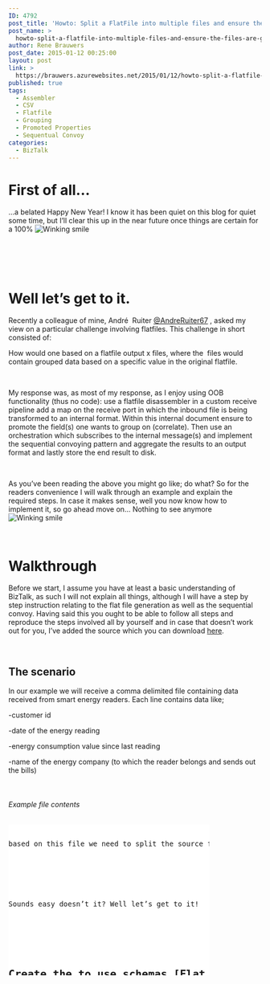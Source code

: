 ```yaml
---
ID: 4792
post_title: 'Howto: Split a FlatFile into multiple files and ensure the files are grouped based on content from the source file using out of the box BizTalk functionality'
post_name: >
  howto-split-a-flatfile-into-multiple-files-and-ensure-the-files-are-grouped-based-on-content-from-the-source-file-using-out-of-the-box-biztalk-functionality
author: Rene Brauwers
post_date: 2015-01-12 00:25:00
layout: post
link: >
  https://brauwers.azurewebsites.net/2015/01/12/howto-split-a-flatfile-into-multiple-files-and-ensure-the-files-are-grouped-based-on-content-from-the-source-file-using-out-of-the-box-biztalk-functionality/
published: true
tags:
  - Assembler
  - CSV
  - Flatfile
  - Grouping
  - Promoted Properties
  - Sequentual Convoy
categories:
  - BizTalk
---
```

<h1>First of all…</h1>
<p>…a belated Happy New Year! I know it has been quiet on this blog for quiet some time, but I’ll clear this up in the near future once things are certain for a 100% <img class="wlEmoticon wlEmoticon-winkingsmile" style="border-top-style: none;border-left-style: none;border-bottom-style: none;border-right-style: none" alt="Winking smile" src="https://brauwers-nl.azureedge.net/images/blog/2015/01/wlEmoticon-winkingsmile.png"></p>
<h1>&nbsp;</h1>
<h1>Well let’s get to it.</h1>
<p>Recently a colleague of mine, André&nbsp; Ruiter <a href="https://twitter.com/andreruiter67" target="_blank" rel="noopener noreferrer">@AndreRuiter67</a> , asked my view on a particular challenge involving flatfiles. This challenge in short consisted of:</p>
<p>How would one based on a flatfile output x files, where the&nbsp; files would contain grouped data based on a specific value in the original flatfile. </p>
<p>&nbsp;</p>
<p>My response was, as most of my response, as I enjoy using OOB functionality (thus no code): use a flatfile disassembler in a custom receive pipeline add a map on the receive port in which the inbound file is being transformed to an internal format. Within this internal document ensure to promote the field(s) one wants to group on (correlate). Then use an orchestration which subscribes to the internal message(s) and implement the sequential convoying pattern and aggregate the results to an output format and lastly store the end result to disk.</p>
<p>&nbsp;</p>
<p>As you’ve been reading the above you might go like; do what? So for the readers convenience I will walk through an example and explain the required steps. In case it makes sense, well you now know how to implement it, so go ahead move on… Nothing to see anymore <img class="wlEmoticon wlEmoticon-winkingsmile" style="border-top-style: none;border-left-style: none;border-bottom-style: none;border-right-style: none" alt="Winking smile" src="https://brauwers-nl.azureedge.net/images/blog/2015/01/wlEmoticon-winkingsmile.png"></p>
<p>&nbsp;</p>
<h1>Walkthrough</h1>
<p>Before we start, I assume you have at least a basic understanding of BizTalk, as such I will not explain all things, although I will have a step by step instruction relating to the flat file generation as well as the sequential convoy. Having said this you ought to be able to follow all steps and reproduce the steps involved all by yourself and in case that doesn’t work out for you, I’ve added the source which you can download <a href="http://bit.ly/1AN6arB" target="_blank" rel="noopener noreferrer">here</a>. </p>
<p>&nbsp;</p>
<h2></h2>
<h2>The scenario</h2>
<p>In our example we will receive a comma delimited file containing data received from smart energy readers. Each line contains data like;</p>
<p>-customer id</p>
<p>-date of the energy reading</p>
<p>-energy consumption value since last reading</p>
<p>-name of the energy company (to which the reader belongs and sends out the bills)</p>
<p>&nbsp;</p>
<h6>Example file contents</h6>
<div id="scid:9D7513F9-C04C-4721-824A-2B34F0212519:5574375d-4cb1-411c-bfc5-6d17f35a2b55" class="wlWriterEditableSmartContent" style="float: none;padding-bottom: 0px;padding-top: 0px;padding-left: 0px;margin: 0px;padding-right: 0px">
<pre style="width: 400px;height: 300px;background-color:White;overflow: auto"><div><!--

Code highlighting produced by Actipro CodeHighlighter (freeware)
http://www.CodeHighlighter.com/

--><span style="color: #000000">customerId,readingDate,consumption,energyCompanyName
</span><span style="color: #800080">1</span><span style="color: #000000">,</span><span style="color: #800080">2015</span><span style="color: #000000">-</span><span style="color: #800080">01</span><span style="color: #000000">-</span><span style="color: #800080">01</span><span style="color: #000000">,</span><span style="color: #800080">12</span><span style="color: #000000">,</span><span style="color: #800000">&quot;</span><span style="color: #800000">Free Energy INC</span><span style="color: #800000">&quot;</span><span style="color: #000000">
</span><span style="color: #800080">2</span><span style="color: #000000">,</span><span style="color: #800080">2015</span><span style="color: #000000">-</span><span style="color: #800080">01</span><span style="color: #000000">-</span><span style="color: #800080">01</span><span style="color: #000000">,</span><span style="color: #800080">8</span><span style="color: #000000">,</span><span style="color: #800000">&quot;</span><span style="color: #800000">Water Works LTD</span><span style="color: #800000">&quot;</span><span style="color: #000000">
</span><span style="color: #800080">3</span><span style="color: #000000">,</span><span style="color: #800080">2015</span><span style="color: #000000">-</span><span style="color: #800080">01</span><span style="color: #000000">-</span><span style="color: #800080">01</span><span style="color: #000000">,</span><span style="color: #800080">23</span><span style="color: #000000">,</span><span style="color: #800000">&quot;</span><span style="color: #800000">Windmills INC</span><span style="color: #800000">&quot;</span><span style="color: #000000">
</span><span style="color: #800080">4</span><span style="color: #000000">,</span><span style="color: #800080">2015</span><span style="color: #000000">-</span><span style="color: #800080">01</span><span style="color: #000000">-</span><span style="color: #800080">01</span><span style="color: #000000">,</span><span style="color: #800080">5</span><span style="color: #000000">,</span><span style="color: #800000">&quot;</span><span style="color: #800000">Sun Unlimited</span><span style="color: #800000">&quot;</span><span style="color: #000000">
</span><span style="color: #800080">5</span><span style="color: #000000">,</span><span style="color: #800080">2015</span><span style="color: #000000">-</span><span style="color: #800080">01</span><span style="color: #000000">-</span><span style="color: #800080">01</span><span style="color: #000000">,</span><span style="color: #800080">6</span><span style="color: #000000">,</span><span style="color: #800000">&quot;</span><span style="color: #800000">Free Energy INC</span><span style="color: #800000">&quot;</span><span style="color: #000000">
</span><span style="color: #800080">6</span><span style="color: #000000">,</span><span style="color: #800080">2015</span><span style="color: #000000">-</span><span style="color: #800080">01</span><span style="color: #000000">-</span><span style="color: #800080">01</span><span style="color: #000000">,</span><span style="color: #800080">3</span><span style="color: #000000">,</span><span style="color: #800000">&quot;</span><span style="color: #800000">Free Energy INC</span><span style="color: #800000">&quot;</span><span style="color: #000000">
</span><span style="color: #800080">7</span><span style="color: #000000">,</span><span style="color: #800080">2015</span><span style="color: #000000">-</span><span style="color: #800080">01</span><span style="color: #000000">-</span><span style="color: #800080">01</span><span style="color: #000000">,</span><span style="color: #800080">12</span><span style="color: #000000">,</span><span style="color: #800000">&quot;</span><span style="color: #800000">Water Works LTD</span><span style="color: #800000">&quot;</span><span style="color: #000000">
</span><span style="color: #800080">8</span><span style="color: #000000">,</span><span style="color: #800080">2015</span><span style="color: #000000">-</span><span style="color: #800080">01</span><span style="color: #000000">-</span><span style="color: #800080">01</span><span style="color: #000000">,</span><span style="color: #800080">8</span><span style="color: #000000">,</span><span style="color: #800000">&quot;</span><span style="color: #800000">Windmills INC</span><span style="color: #800000">&quot;</span><span style="color: #000000">
</span><span style="color: #800080">9</span><span style="color: #000000">,</span><span style="color: #800080">2015</span><span style="color: #000000">-</span><span style="color: #800080">01</span><span style="color: #000000">-</span><span style="color: #800080">01</span><span style="color: #000000">,</span><span style="color: #800080">9</span><span style="color: #000000">,</span><span style="color: #800000">&quot;</span><span style="color: #800000">Windmills INC</span><span style="color: #800000">&quot;</span><span style="color: #000000">
</span><span style="color: #800080">10</span><span style="color: #000000">,</span><span style="color: #800080">2015</span><span style="color: #000000">-</span><span style="color: #800080">01</span><span style="color: #000000">-</span><span style="color: #800080">01</span><span style="color: #000000">,</span><span style="color: #800080">26</span><span style="color: #000000">,</span><span style="color: #800000">&quot;</span><span style="color: #800000">Sun Unlimited</span><span style="color: #800000">&quot;</span><span style="color: #000000">
</span><span style="color: #800080">11</span><span style="color: #000000">,</span><span style="color: #800080">2015</span><span style="color: #000000">-</span><span style="color: #800080">01</span><span style="color: #000000">-</span><span style="color: #800080">01</span><span style="color: #000000">,</span><span style="color: #800080">24</span><span style="color: #000000">,</span><span style="color: #800000">&quot;</span><span style="color: #800000">Water Works LTD</span><span style="color: #800000">&quot;</span><span style="color: #000000">
</span><span style="color: #800080">12</span><span style="color: #000000">,</span><span style="color: #800080">2015</span><span style="color: #000000">-</span><span style="color: #800080">01</span><span style="color: #000000">-</span><span style="color: #800080">01</span><span style="color: #000000">,</span><span style="color: #800080">17</span><span style="color: #000000">,</span><span style="color: #800000">&quot;</span><span style="color: #800000">Go Nuclear</span><span style="color: #800000">&quot;</span><span style="color: #000000">
</span><span style="color: #800080">13</span><span style="color: #000000">,</span><span style="color: #800080">2015</span><span style="color: #000000">-</span><span style="color: #800080">01</span><span style="color: #000000">-</span><span style="color: #800080">01</span><span style="color: #000000">,</span><span style="color: #800080">11</span><span style="color: #000000">,</span><span style="color: #800000">&quot;</span><span style="color: #800000">Water Works LTD</span><span style="color: #800000">&quot;</span><span style="color: #000000">
</span><span style="color: #800080">14</span><span style="color: #000000">,</span><span style="color: #800080">2015</span><span style="color: #000000">-</span><span style="color: #800080">01</span><span style="color: #000000">-</span><span style="color: #800080">01</span><span style="color: #000000">,</span><span style="color: #800080">9</span><span style="color: #000000">,</span><span style="color: #800000">&quot;</span><span style="color: #800000">Windmills INC</span><span style="color: #800000">&quot;</span><span style="color: #000000">
</span><span style="color: #800080">15</span><span style="color: #000000">,</span><span style="color: #800080">2015</span><span style="color: #000000">-</span><span style="color: #800080">01</span><span style="color: #000000">-</span><span style="color: #800080">01</span><span style="color: #000000">,</span><span style="color: #800080">0</span><span style="color: #000000">,</span><span style="color: #800000">&quot;</span><span style="color: #800000">Free Energy INC</span><span style="color: #800000">&quot;</span><span style="color: #000000">
</span><span style="color: #800080">16</span><span style="color: #000000">,</span><span style="color: #800080">2015</span><span style="color: #000000">-</span><span style="color: #800080">01</span><span style="color: #000000">-</span><span style="color: #800080">01</span><span style="color: #000000">,</span><span style="color: #800080">5</span><span style="color: #000000">,</span><span style="color: #800000">&quot;</span><span style="color: #800000">Go Nuclear</span><span style="color: #800000">&quot;</span><span style="color: #000000">
</span><span style="color: #800080">17</span><span style="color: #000000">,</span><span style="color: #800080">2015</span><span style="color: #000000">-</span><span style="color: #800080">01</span><span style="color: #000000">-</span><span style="color: #800080">01</span><span style="color: #000000">,</span><span style="color: #800080">12</span><span style="color: #000000">,</span><span style="color: #800000">&quot;</span><span style="color: #800000">Windmills INC</span><span style="color: #800000">&quot;</span><span style="color: #000000">
</span><span style="color: #800080">18</span><span style="color: #000000">,</span><span style="color: #800080">2015</span><span style="color: #000000">-</span><span style="color: #800080">01</span><span style="color: #000000">-</span><span style="color: #800080">01</span><span style="color: #000000">,</span><span style="color: #800080">43</span><span style="color: #000000">,</span><span style="color: #800000">&quot;</span><span style="color: #800000">Sun Unlimited</span><span style="color: #800000">&quot;</span><span style="color: #000000">
</span><span style="color: #800080">19</span><span style="color: #000000">,</span><span style="color: #800080">2015</span><span style="color: #000000">-</span><span style="color: #800080">01</span><span style="color: #000000">-</span><span style="color: #800080">01</span><span style="color: #000000">,</span><span style="color: #800080">35</span><span style="color: #000000">,</span><span style="color: #800000">&quot;</span><span style="color: #800000">Water Works LTD</span><span style="color: #800000">&quot;</span><span style="color: #000000">
</span><span style="color: #800080">20</span><span style="color: #000000">,</span><span style="color: #800080">2015</span><span style="color: #000000">-</span><span style="color: #800080">01</span><span style="color: #000000">-</span><span style="color: #800080">01</span><span style="color: #000000">,</span><span style="color: #800080">23</span><span style="color: #000000">,</span><span style="color: #800000">&quot;</span><span style="color: #800000">Free Energy INC</span><span style="color: #800000">&quot;</span><span style="color: #000000">
</span><span style="color: #800080">21</span><span style="color: #000000">,</span><span style="color: #800080">2015</span><span style="color: #000000">-</span><span style="color: #800080">01</span><span style="color: #000000">-</span><span style="color: #800080">01</span><span style="color: #000000">,</span><span style="color: #800080">2</span><span style="color: #000000">,</span><span style="color: #800000">&quot;</span><span style="color: #800000">Sun Unlimited</span><span style="color: #800000">&quot;</span><span style="color: #000000">
</span><span style="color: #800080">22</span><span style="color: #000000">,</span><span style="color: #800080">2015</span><span style="color: #000000">-</span><span style="color: #800080">01</span><span style="color: #000000">-</span><span style="color: #800080">01</span><span style="color: #000000">,</span><span style="color: #800080">14</span><span style="color: #000000">,</span><span style="color: #800000">&quot;</span><span style="color: #800000">Free Energy INC</span><span style="color: #800000">&quot;</span><span style="color: #000000">
</span><span style="color: #800080">23</span><span style="color: #000000">,</span><span style="color: #800080">2015</span><span style="color: #000000">-</span><span style="color: #800080">01</span><span style="color: #000000">-</span><span style="color: #800080">01</span><span style="color: #000000">,</span><span style="color: #800080">13</span><span style="color: #000000">,</span><span style="color: #800000">&quot;</span><span style="color: #800000">Water Works LTD</span><span style="color: #800000">&quot;</span><span style="color: #000000">
</span><span style="color: #800080">24</span><span style="color: #000000">,</span><span style="color: #800080">2015</span><span style="color: #000000">-</span><span style="color: #800080">01</span><span style="color: #000000">-</span><span style="color: #800080">01</span><span style="color: #000000">,</span><span style="color: #800080">9</span><span style="color: #000000">,</span><span style="color: #800000">&quot;</span><span style="color: #800000">Go Nuclear</span><span style="color: #800000">&quot;</span><span style="color: #000000">
</span><span style="color: #800080">25</span><span style="color: #000000">,</span><span style="color: #800080">2015</span><span style="color: #000000">-</span><span style="color: #800080">01</span><span style="color: #000000">-</span><span style="color: #800080">01</span><span style="color: #000000">,</span><span style="color: #800080">26</span><span style="color: #000000">,</span><span style="color: #800000">&quot;</span><span style="color: #800000">Windmills INC</span><span style="color: #800000">&quot;</span><span style="color: #000000">
</span><span style="color: #800080">26</span><span style="color: #000000">,</span><span style="color: #800080">2015</span><span style="color: #000000">-</span><span style="color: #800080">01</span><span style="color: #000000">-</span><span style="color: #800080">01</span><span style="color: #000000">,</span><span style="color: #800080">27</span><span style="color: #000000">,</span><span style="color: #800000">&quot;</span><span style="color: #800000">Sun Unlimited</span><span style="color: #800000">&quot;</span><span style="color: #000000">
</span><span style="color: #800080">27</span><span style="color: #000000">,</span><span style="color: #800080">2015</span><span style="color: #000000">-</span><span style="color: #800080">01</span><span style="color: #000000">-</span><span style="color: #800080">01</span><span style="color: #000000">,</span><span style="color: #800080">25</span><span style="color: #000000">,</span><span style="color: #800000">&quot;</span><span style="color: #800000">Go Nuclear</span><span style="color: #800000">&quot;</span><span style="color: #000000">
</span><span style="color: #800080">28</span><span style="color: #000000">,</span><span style="color: #800080">2015</span><span style="color: #000000">-</span><span style="color: #800080">01</span><span style="color: #000000">-</span><span style="color: #800080">01</span><span style="color: #000000">,</span><span style="color: #800080">31</span><span style="color: #000000">,</span><span style="color: #800000">&quot;</span><span style="color: #800000">Water Works LTD</span><span style="color: #800000">&quot;</span><span style="color: #000000">
</span><span style="color: #800080">29</span><span style="color: #000000">,</span><span style="color: #800080">2015</span><span style="color: #000000">-</span><span style="color: #800080">01</span><span style="color: #000000">-</span><span style="color: #800080">01</span><span style="color: #000000">,</span><span style="color: #800080">4</span><span style="color: #000000">,</span><span style="color: #800000">&quot;</span><span style="color: #800000">Water Works LTD</span><span style="color: #800000">&quot;</span><span style="color: #000000">
</span><span style="color: #800080">30</span><span style="color: #000000">,</span><span style="color: #800080">2015</span><span style="color: #000000">-</span><span style="color: #800080">01</span><span style="color: #000000">-</span><span style="color: #800080">01</span><span style="color: #000000">,</span><span style="color: #800080">7</span><span style="color: #000000">,</span><span style="color: #800000">&quot;</span><span style="color: #800000">Sun Unlimited</span><span style="color: #800000">&quot;</span></div></pre>
<p><!-- Code inserted with Steve Dunn's Windows Live Writer Code Formatter Plugin.  http://dunnhq.com --></div>
<p>based on this file we need to split the source file into separate files grouped by energy company. </p>
<p>&nbsp;</p>
<p>Sounds easy doesn’t it? Well let’s get to it! </p>
<p>&nbsp;</p>
<h2>Create the to use schemas [Flat file header ]</h2>
<p>First of we will start with creating an xml presentation of the source flat file <em>Header</em>. For this we will use the BizTalk Flat File Wizard. </p>
<p>&nbsp;</p>
<h3>Step 1</h3>
<p>In the solution explorer of Visual Studio, select your BizTalk Project and add a new item <strong>[ Right Click -&gt; Add -&gt; New Item -&gt; Flat File Schema Wizard ] </strong>and add a descriptive name for the flatfile schema header you are about to create and click on the <strong>[ Add button ]</strong></p>
<p>&nbsp;</p>
<p><a href="https://brauwers-nl.azureedge.net/images/blog/2015/01/image.png"><img title="image" style="border-top: 0px;border-right: 0px;border-bottom: 0px;padding-top: 0px;padding-left: 0px;border-left: 0px;padding-right: 0px" border="0" alt="image" src="https://brauwers-nl.azureedge.net/images/blog/2015/01/image_thumb.png" width="641" height="444"></a></p>
<p>&nbsp;</p>
<h3>Step 2</h3>
<p>The BizTalk Flat File Wizard will appear. Now press the <strong>[ Next button]</strong> untill you see <strong>[ Flat File Information Screen ]</strong>. On this screen, <strong>[ browse ]</strong> to the csv file in question. Enter a name for the record in the <strong>[ Record Name ]</strong> input field. Leave the other options in tact and press the <strong>[ Next button ]</strong>.</p>
<p>&nbsp;</p>
<p><a href="https://brauwers-nl.azureedge.net/images/blog/2015/01/image1.png"><img title="image" style="border-top: 0px;border-right: 0px;border-bottom: 0px;padding-top: 0px;padding-left: 0px;border-left: 0px;padding-right: 0px" border="0" alt="image" src="https://brauwers-nl.azureedge.net/images/blog/2015/01/image_thumb1.png" width="639" height="503"></a></p>
<p>&nbsp;</p>
<h3>Step 3</h3>
<p>You should now be on the <strong>[ Select Document Screen ]</strong>. On this screen, select the header&nbsp; <strong>[ The first line ] </strong>and press the <strong>[ Next button ]</strong>.</p>
<p><a href="https://brauwers-nl.azureedge.net/images/blog/2015/01/image2.png"><img title="image" style="border-top: 0px;border-right: 0px;border-bottom: 0px;padding-top: 0px;padding-left: 0px;border-left: 0px;padding-right: 0px" border="0" alt="image" src="https://brauwers-nl.azureedge.net/images/blog/2015/01/image_thumb2.png" width="647" height="511"></a></p>
<p>&nbsp;</p>
<h3>Step 4</h3>
<p>At this point you should be on the <strong>[ Select Record Format Screen ]</strong>. On this screen, ensure you select that the record is being by means of a <strong>[ Delimiter Symbol ]</strong>. Once you’ve selected this item press the <strong>[ Next button ]</strong>.</p>
<p>&nbsp;</p>
<p><a href="https://brauwers-nl.azureedge.net/images/blog/2015/01/image3.png"><img title="image" style="border-top: 0px;border-right: 0px;border-bottom: 0px;padding-top: 0px;padding-left: 0px;border-left: 0px;padding-right: 0px" border="0" alt="image" src="https://brauwers-nl.azureedge.net/images/blog/2015/01/image_thumb3.png" width="650" height="516"></a></p>
<p>&nbsp;</p>
<h3>Step 5</h3>
<p>The next screen which pops up allows you the select the <strong>[ Child Delimiter ]</strong> ensure that for you select the <strong>[ {CR/LF} ]</strong> option. Now press the <strong>[ Next Button ]</strong></p>
<p><strong><font color="#333333"></font></strong>&nbsp;</p>
<p><a href="https://brauwers-nl.azureedge.net/images/blog/2015/01/image4.png"><img title="image" style="border-top: 0px;border-right: 0px;border-bottom: 0px;padding-top: 0px;padding-left: 0px;border-left: 0px;padding-right: 0px" border="0" alt="image" src="https://brauwers-nl.azureedge.net/images/blog/2015/01/image_thumb4.png" width="652" height="515"></a></p>
<p>&nbsp;</p>
<h3>Step 6</h3>
<p>Now you will be presented with the <strong>[ Child Elements ]</strong> screen. On this screen ensure that you change the <strong>[ Element Type ]</strong> from <strong>[ Field Element ]</strong> to <strong>[ Record ]</strong>. Once done press the <strong>[ Next Button ]</strong>.</p>
<p>&nbsp;</p>
<p><a href="https://brauwers-nl.azureedge.net/images/blog/2015/01/image5.png"><img title="image" style="border-top: 0px;border-right: 0px;border-bottom: 0px;padding-top: 0px;padding-left: 0px;border-left: 0px;padding-right: 0px" border="0" alt="image" src="https://brauwers-nl.azureedge.net/images/blog/2015/01/image_thumb5.png" width="656" height="518"></a></p>
<p>&nbsp;</p>
<h3>Step 7</h3>
<p>So far all we have done is defined our record definition, the next few steps will define our header elements (our columns if you prefer). The screen which you will be presented with at this stage is the start of this process.&nbsp; In order to start press the <strong>[ Next Button ]</strong></p>
<p><strong><font color="#333333"></font></strong>&nbsp;</p>
<p><a href="https://brauwers-nl.azureedge.net/images/blog/2015/01/image6.png"><img title="image" style="border-top: 0px;border-right: 0px;border-bottom: 0px;padding-top: 0px;padding-left: 0px;border-left: 0px;padding-right: 0px" border="0" alt="image" src="https://brauwers-nl.azureedge.net/images/blog/2015/01/image_thumb6.png" width="658" height="519"></a></p>
<p>&nbsp;</p>
<h3>Step 8</h3>
<p>The sceen <strong>[ Select Document Data ]</strong> allows you to select the actual data (headers elements). If you followed up on all the steps so far it would suffice to select the <strong>[ Next Button ]</strong>. In case you’re not sure ensure that you only have selected the actual data excluding the <u><strong>[ New line characters ]</strong>.</u></p>
<p><u></u>&nbsp;</p>
<p><a href="https://brauwers-nl.azureedge.net/images/blog/2015/01/image7.png"><img title="image" style="border-top: 0px;border-right: 0px;border-bottom: 0px;padding-top: 0px;padding-left: 0px;border-left: 0px;padding-right: 0px" border="0" alt="image" src="https://brauwers-nl.azureedge.net/images/blog/2015/01/image_thumb7.png" width="658" height="519"></a></p>
<p><font color="#333333"></font>&nbsp;</p>
<h3>Step 9</h3>
<p>Once again you will be presented with the <strong> [ Select Record Format Screen ]</strong>. On this screen, ensure you select that the record is being by means of a <strong>[ Delimiter Symbol ]</strong>. Once you’ve selected this item press the <strong>[ Next button ]</strong>.</p>
<p>&nbsp;</p>
<p><a href="https://brauwers-nl.azureedge.net/images/blog/2015/01/image8.png"><img title="image" style="border-top: 0px;border-right: 0px;border-bottom: 0px;padding-top: 0px;padding-left: 0px;border-left: 0px;padding-right: 0px" border="0" alt="image" src="https://brauwers-nl.azureedge.net/images/blog/2015/01/image_thumb8.png" width="662" height="522"></a></p>
<p>&nbsp;</p>
<h3>Step 10</h3>
<p>The next screen which pops up allows you the select the <strong>[ Child Delimiter ]</strong> ensure that for you select the <strong>[ , ] (Comma)</strong> option. Now press the <strong>[ Next Button ]</strong></p>
<p><strong><font color="#333333"></font></strong>&nbsp;</p>
<p><a href="https://brauwers-nl.azureedge.net/images/blog/2015/01/image9.png"><img title="image" style="border-top: 0px;border-right: 0px;border-bottom: 0px;padding-top: 0px;padding-left: 0px;border-left: 0px;padding-right: 0px" border="0" alt="image" src="https://brauwers-nl.azureedge.net/images/blog/2015/01/image_thumb9.png" width="664" height="524"></a></p>
<p>&nbsp;</p>
<h3>Step 11</h3>
<p>You will now be presented with the <strong>[&nbsp; Childs Elements ]</strong> screen which actually allows us to define the columns of the header. In our example we will make a few modification relating to the <strong>[ Element Name ]</strong> we will not change the <strong>[ Data Type</strong> <strong>] </strong>as we are defining our header section and we are currently only defining the header (column) names. For brevity see the screenshot below which depicts all changes I’ve made. Once you have made the changes press the <strong>[ Next Button ]</strong></p>
<p>&nbsp;</p>
<h6>Before changes</h6>
<p><a href="https://brauwers-nl.azureedge.net/images/blog/2015/01/image10.png"><img title="image" style="border-top: 0px;border-right: 0px;border-bottom: 0px;padding-top: 0px;padding-left: 0px;border-left: 0px;padding-right: 0px" border="0" alt="image" src="https://brauwers-nl.azureedge.net/images/blog/2015/01/image_thumb10.png" width="672" height="530"></a></p>
<p>&nbsp;</p>
<h6>After changes</h6>
<p><a href="https://brauwers-nl.azureedge.net/images/blog/2015/01/image11.png"><img title="image" style="border-top: 0px;border-right: 0px;border-bottom: 0px;padding-top: 0px;padding-left: 0px;border-left: 0px;padding-right: 0px" border="0" alt="image" src="https://brauwers-nl.azureedge.net/images/blog/2015/01/image_thumb11.png" width="676" height="533"></a></p>
<p>&nbsp;</p>
<h3>Step 12</h3>
<p>Congratulations at this point you have created your header structure, the end result should look similar to the image as depicted below. (note I’ve selected the Flat File tab, to display the non-xsd view)</p>
<p>&nbsp;</p>
<p>&lt;a href=&quot;http://blog <a href="http://biturlz.com/Cr4uy3i">les pilules de viagra</a>.brauwers.nl/wp-content/uploads/2015/01/image12.png"&gt;<img title="image" style="border-top: 0px;border-right: 0px;border-bottom: 0px;padding-top: 0px;padding-left: 0px;border-left: 0px;padding-right: 0px" border="0" alt="image" src="https://brauwers-nl.azureedge.net/images/blog/2015/01/image_thumb12.png" width="684" height="565"></a></p>
<p>&nbsp;</p>
<h2>Create the to use schemas [Flat file non header data]</h2>
<p>Now that we have defined our xml representation of our flat file header is time to define an xml representation of the <em>non header data</em>. For this we will once again use the BizTalk Flat File Wizard. The steps 1 to 13 we went thought earlier will have to repeated with a few <strong>[ Changes in Configuration</strong>&nbsp;<strong>]</strong>. As such I will only list those steps which are different. Yeah you are allowed to call me lazy <img class="wlEmoticon wlEmoticon-smilewithtongueout" style="border-top-style: none;border-left-style: none;border-bottom-style: none;border-right-style: none" alt="Smile with tongue out" src="https://brauwers-nl.azureedge.net/images/blog/2015/01/wlEmoticon-smilewithtongueout.png">&nbsp;</p>
<h3>Step 2</h3>
<p>The BizTalk Flat File Wizard will appear. Now press the <strong>[ Next button]</strong> until you see <strong>[ Flat File Information Screen ]</strong>. On this screen, <strong>[ browse ]</strong> to the csv file in question. Enter a name for the record in the <strong>[ Record Name ]</strong> input field. Leave the other options in tact and press the <strong>[ Next button ]</strong>. Note I’ve named the <strong>[ Record Name ]</strong> EnergyReadings</p>
<p><a href="https://brauwers-nl.azureedge.net/images/blog/2015/01/image13.png"><img title="image" style="border-top: 0px;border-right: 0px;border-bottom: 0px;padding-top: 0px;padding-left: 0px;border-left: 0px;padding-right: 0px" border="0" alt="image" src="https://brauwers-nl.azureedge.net/images/blog/2015/01/image_thumb13.png" width="689" height="544"></a></p>
<p>&nbsp;</p>
<h3>Step 3</h3>
<p>You should now be on the <strong>[ Select Document Screen ]</strong>. On this screen, select the <strong>[ The second line ] </strong>which contains the (repeating) data <strong>&nbsp;</strong>and press the <strong>[ Next button ]</strong>.</p>
<p>&nbsp;</p>
<p><a href="https://brauwers-nl.azureedge.net/images/blog/2015/01/image14.png"><img title="image" style="border-top: 0px;border-right: 0px;border-bottom: 0px;padding-top: 0px;padding-left: 0px;border-left: 0px;padding-right: 0px" border="0" alt="image" src="https://brauwers-nl.azureedge.net/images/blog/2015/01/image_thumb14.png" width="695" height="549"></a></p>
<p>&nbsp;</p>
<h3>Step 6</h3>
<p>Now you will be presented with the <strong>[ Child Elements ]</strong> screen. On this screen ensure that you change the <strong>[ Element Type ]</strong> from <strong>[ Field Element ]</strong> to <strong>[ Repeating Record ]</strong>. Once done press the <strong>[ Next Button ]</strong>.</p>
<p>&nbsp;</p>
<p><a href="https://brauwers-nl.azureedge.net/images/blog/2015/01/image15.png"><img title="image" style="border-top: 0px;border-right: 0px;border-bottom: 0px;padding-top: 0px;padding-left: 0px;border-left: 0px;padding-right: 0px" border="0" alt="image" src="https://brauwers-nl.azureedge.net/images/blog/2015/01/image_thumb15.png" width="701" height="553"></a></p>
<p>&nbsp;</p>
<h3>Step 11</h3>
<p>You will now be presented with the <strong>[&nbsp; Childs Elements ]</strong> screen which actually allows us to define the columns value. In our example we will make a few modification relating to the <strong>[ Element Name ]</strong> and the <strong>[ Data Type</strong> <strong>]</strong>. For brevity see the screenshot below which depicts all changes I’ve made. Once you have made the changes press the <strong>[ Next Button ]</strong></p>
<p>&nbsp;</p>
<h6>After changes</h6>
<p><a href="https://brauwers-nl.azureedge.net/images/blog/2015/01/image16.png"><img title="image" style="border-top: 0px;border-right: 0px;border-bottom: 0px;padding-top: 0px;padding-left: 0px;border-left: 0px;padding-right: 0px" border="0" alt="image" src="https://brauwers-nl.azureedge.net/images/blog/2015/01/image_thumb16.png" width="704" height="555"></a></p>
<p>&nbsp;</p>
<p>Congratulations at this point you have created your data structure, however we will need to make some manual changes to the generated schema. This changes will ensure that we will instruct BizTalk to<strong>[ Auto Debatch ] </strong>the inbound records to single records (in case there are multiple data lines.)</p>
<p>&nbsp;</p>
<h3>Step 12</h3>
<p>In order to ensure that <strong>[ Auto Debatching</strong> <strong>]</strong> will happen we will need to do the following. <strong>[ Select the Schema Element ] </strong>of the newly generated schema and then in the <strong>[ Properties ]</strong> window ensure to change the following setting: <strong>[ Allow Message Breakup at InFix Root ] </strong>from<strong>&nbsp; [ False ]</strong>&nbsp; to <strong>[ True ]</strong></p>
<p><strong><font color="#333333"></font></strong>&nbsp;</p>
<p><a href="https://brauwers-nl.azureedge.net/images/blog/2015/01/image17.png"><img title="image" style="border-top: 0px;border-right: 0px;border-bottom: 0px;padding-top: 0px;padding-left: 0px;border-left: 0px;padding-right: 0px" border="0" alt="image" src="https://brauwers-nl.azureedge.net/images/blog/2015/01/image_thumb17.png" width="717" height="400"></a></p>
<p>&nbsp;</p>
<h3>Step 13</h3>
<p>The last step we need to perform to enable <strong>[ Auto Debatching ]</strong> consists of changing the <strong>[ Max Occurs ]</strong>&nbsp; <strong>[ Property</strong> <strong>] </strong>of the <strong>[ Repeating ‘Element’ ] </strong>from being <strong>[ Unbound</strong> <strong>]</strong>&nbsp; to <strong>[ 1 ]</strong></p>
<p><strong><font color="#333333"></font></strong>&nbsp;</p>
<p><a href="https://brauwers-nl.azureedge.net/images/blog/2015/01/image18.png"><img title="image" style="border-top: 0px;border-right: 0px;border-bottom: 0px;padding-top: 0px;padding-left: 0px;border-left: 0px;padding-right: 0px" border="0" alt="image" src="https://brauwers-nl.azureedge.net/images/blog/2015/01/image_thumb18.png" width="722" height="399"></a></p>
<p><strong><font color="#333333"></font></strong>&nbsp;</p>
<h2>Create the to use schemas [Other]</h2>
<p>Now that we’ve created our schemas which represent the flat file definition, we can move on to creating the other schema’s we need. I will not go over the details on how to create these ‘normal’&nbsp; schemas instead I’ll list the schema’s required.</p>
<p>&nbsp;</p>
<h4>Property schema</h4>
<p>We start of with a definition of a simple property schema, this schema will only hold one field and will be named EnergyCompany. </p>
<p>&nbsp;</p>
<p><a href="https://brauwers-nl.azureedge.net/images/blog/2015/01/image19.png"><img title="image" style="border-top: 0px;border-right: 0px;border-bottom: 0px;padding-top: 0px;padding-left: 0px;border-left: 0px;margin: 0px;padding-right: 0px" border="0" alt="image" src="https://brauwers-nl.azureedge.net/images/blog/2015/01/image_thumb19.png" width="191" height="79"></a></p>
<p>&nbsp;</p>
<p>If you need more information with regards to property schemas please click on this <a href="http://msdn.microsoft.com/en-us/library/aa561059.aspx" target="_blank" rel="noopener noreferrer">link</a>.</p>
<p>&nbsp;</p>
<h4>Internal schema: Reading</h4>
<p>This schema is our internal representation of a energy reading, and looks as depicted below. Please note that the element named <strong>[ CompanyName ] </strong>has been promoted, as such we can use it later on when we are about to implement or sequential convoy.</p>
<p>&nbsp;</p>
<p><a href="https://brauwers-nl.azureedge.net/images/blog/2015/01/image20.png"><img title="image" style="border-top: 0px;border-right: 0px;border-bottom: 0px;padding-top: 0px;padding-left: 0px;border-left: 0px;margin: 0px;padding-right: 0px" border="0" alt="image" src="https://brauwers-nl.azureedge.net/images/blog/2015/01/image_thumb20.png" width="231" height="141"></a></p>
<p>&nbsp;</p>
<h4>Internal schema: EnergyReading</h4>
<p>This schema is the actual representation of the xml we will output and contains multiple readings on a per energy ompany basis. It has to be noted that this schema is a composite schema and as such it <strong>[ Imports ]</strong> the schema <strong>[ Reading ] </strong>(see 1). The other thing which has to be noted is the fact that the <strong>[ Reading ]</strong> element has it’s <strong>[ Max Occurs ]</strong> value set to unbounded.</p>
<p>&nbsp;</p>
<p><a href="https://brauwers-nl.azureedge.net/images/blog/2015/01/image21.png"><img title="image" style="border-top: 0px;border-right: 0px;border-bottom: 0px;padding-top: 0px;padding-left: 0px;border-left: 0px;padding-right: 0px" border="0" alt="image" src="https://brauwers-nl.azureedge.net/images/blog/2015/01/image_thumb21.png" width="738" height="383"></a></p>
<p>&nbsp;</p>
<h2>Creation of the Receive Pipeline</h2>
<p>Now that all schemas have been created we can go ahead with the creation of a receive pipeline. Once again I will not dive into the nitty gritty details, but if you require more information please click on this <a href="http://msdn.microsoft.com/en-us/library/ee267879(v=bts.10).aspx" target="_blank" rel="noopener noreferrer">link</a></p>
<p>&nbsp;</p>
<p>So create a <strong>[Receive Pipeline ]</strong> and give it a meaning name, drag a <strong>[ Flat File Disassembler Component ]</strong> to the <strong>[ Design Surface ]</strong> and drop it in the <strong>[ Disassemble stage (1) ]</strong>. Now <strong>[ Click ]</strong>on the just added component and go to the <strong>[ Properties Windows ]</strong>. In this window ensure to select the earlier on created <strong>[ Flat File Header Schema ]</strong> for the <strong>[ Header Schema Property (2) ]</strong> and select the <strong>[Flat File Schema ]</strong> for the <strong>[ Document Schema Property (2) ]</strong>.</p>
<p>&nbsp;</p>
<p><a href="https://brauwers-nl.azureedge.net/images/blog/2015/01/image22.png"><img title="image" style="border-top: 0px;border-right: 0px;border-bottom: 0px;padding-top: 0px;padding-left: 0px;border-left: 0px;padding-right: 0px" border="0" alt="image" src="https://brauwers-nl.azureedge.net/images/blog/2015/01/image_thumb22.png" width="743" height="361"></a></p>
<p>&nbsp;</p>
<h2>Transformations</h2>
<p>At this point we can start with the required mappings we need. In total we will need 3 maps. The required maps are listed below. </p>
<p>&nbsp;</p>
<blockquote>
<p>Please note if you want to learn more with regards to mappings and advanced patterns (In my example everything is kept quit basic), I can only recommend that you download and start reading an ebook titled “BizTalk Mapping Patterns and Best Practices” which a friend of mine, Sandro Pereira <a href="https://www.twitter.com/sandro_asp" target="_blank" rel="noopener noreferrer">@sandro_asp</a>,&nbsp; and Microsoft Integration MVP put together for free. Go <a href="http://sandroaspbiztalkblog.wordpress.com/2014/09/28/biztalk-mapping-patterns-and-best-practices-book-free-released/" target="_blank" rel="noopener noreferrer">here</a> to download it</p>
</blockquote>
<p>&nbsp;</p>
<h4>EnergyReadingFF_TO_Reading</h4>
<p>This mapping will be used on the receive port and will map the generated inbound flat file xml structure to our single reading file.</p>
<p>&nbsp;</p>
<p><a href="https://brauwers-nl.azureedge.net/images/blog/2015/01/image23.png"><img title="image" style="border-top: 0px;border-right: 0px;border-bottom: 0px;padding-top: 0px;padding-left: 0px;border-left: 0px;padding-right: 0px" border="0" alt="image" src="https://brauwers-nl.azureedge.net/images/blog/2015/01/image_thumb23.png" width="750" height="209"></a></p>
<p>&nbsp;</p>
<h4>Reading_TO_EnergyReadings</h4>
<p>This mapping will be used in our orchestration, which implements a sequential convoy, and maps the single reading file to the energy readings </p>
<p>&nbsp;</p>
<p><a href="https://brauwers-nl.azureedge.net/images/blog/2015/01/image24.png"><img title="image" style="border-top: 0px;border-right: 0px;border-bottom: 0px;padding-top: 0px;padding-left: 0px;border-left: 0px;padding-right: 0px" border="0" alt="image" src="https://brauwers-nl.azureedge.net/images/blog/2015/01/image_thumb24.png" width="760" height="209"></a></p>
<h4>&nbsp;</h4>
<h4>Reading_Readings_TO_AggregatedEnergyReadings</h4>
<p>This mapping will be used in our orchestration which implements a sequential convoy as well, and maps all results together.</p>
<p>&nbsp;</p>
<p><a href="https://brauwers-nl.azureedge.net/images/blog/2015/01/image25.png"><img title="image" style="border-top: 0px;border-right: 0px;border-bottom: 0px;padding-top: 0px;padding-left: 0px;border-left: 0px;padding-right: 0px" border="0" alt="image" src="https://brauwers-nl.azureedge.net/images/blog/2015/01/image_thumb25.png" width="762" height="349"></a></p>
<p>&nbsp;</p>
<h2>Sequential Convoy</h2>
<p>Before we can deploy our BizTalk Application there is one more thing we need to implement, and that’s a mechanism to output the grouped files. The way to implement this is using an orchestration and implement the <strong>[ Sequential Convoy ]</strong> pattern. Below a screenshot of the end result and I’ll go into the basic details using steps which refer to the screenshot below. In case you want to now more about the <strong>[ Sequential Convoy]</strong> pattern please click on this <a href="http://msdn.microsoft.com/en-us/library/aa561843.aspx" target="_blank" rel="noopener noreferrer">link</a>.</p>
<p>&nbsp;</p>
<p><a href="https://brauwers-nl.azureedge.net/images/blog/2015/01/image26.png"><img title="image" style="border-top: 0px;border-right: 0px;border-bottom: 0px;padding-top: 0px;padding-left: 0px;border-left: 0px;padding-right: 0px" border="0" alt="image" src="https://brauwers-nl.azureedge.net/images/blog/2015/01/image_thumb26.png" width="760" height="816"></a></p>
<p>&nbsp;</p>
<h4>Step 1: rcvReading</h4>
<p>This receive shape ensures that messages with the message type <a href="http://FlatFileGrouping.Reading#Reading">http://FlatFileGrouping.Reading#Reading</a> are being subscribed to. These are the single reading messages as stated earlier. It has to be noted that we initialize a <strong>[ correlation Set ]</strong> this set will ensure that we actually will create a single process (Singleton) which subscribes not only to messages of the aforementioned messagetypes but to messages which contain the same value for the element CompanyName contained with the reading message.</p>
<p>&nbsp;</p>
<p>Click on this <a href="http://msdn.microsoft.com/en-US/library/ee253479(v=bts.10).aspx" target="_blank" rel="noopener noreferrer">link</a> for more information on the <strong>[ Receive shape ]</strong></p>
<p>Click on this <a href="http://msdn.microsoft.com/en-us/library/aa560163.aspx" target="_blank" rel="noopener noreferrer">link</a> for more information on <strong>[ Correlation Sets ]</strong> </p>
<p>&nbsp;</p>
<h4>Step 2: Init Timeout boolean</h4>
<p>This expression shape is used to initialize a boolean which is used later on in the process to indicate if the convoying process should be ended. The initial value here is set <strong>[ False ]</strong></p>
<p><strong><font color="#333333"></font></strong>&nbsp;</p>
<p>Click on this <a href="http://msdn.microsoft.com/en-us/library/ee253557(v=bts.10).aspx" target="_blank" rel="noopener noreferrer">link</a> for more information on the <strong>[ Expression Shape ]</strong></p>
<p>&nbsp;</p>
<h4>Step 3: Construct Energy Readings</h4>
<p>This construction block is used to to host the <strong>[ Reading_TO_EnergyReadings ]</strong> transformation, and as such initializes the actual message we will send out to disk containing the grouped contents with regards to the energy readings on a per company base</p>
<p>&nbsp;</p>
<p>Click on <a href="http://msdn.microsoft.com/en-us/library/ee253554(v=bts.10).aspx" target="_blank" rel="noopener noreferrer">this</a> link for more information on the <strong>[ Construct Message Shape ]</strong></p>
<p>&nbsp;</p>
<h4>Step 4: Loop until timeout</h4>
<p>This loop ensures that the contained logic is being repeated as long as the previous initialized boolean is False. In our specific case the boolean is set to true once we have not received any more reading messages for 30 seconds.</p>
<p>&nbsp;</p>
<p>Click on <a href="http://msdn.microsoft.com/en-us/library/ee268264(v=bts.10).aspx" target="_blank" rel="noopener noreferrer">this</a> link for more information on the <strong>[ Looping Shape ]</strong></p>
<p>&nbsp;</p>
<h4>Step 5: Listen</h4>
<p>This shape will enable us to receive other messages for a given time window. </p>
<p>&nbsp;</p>
<p>Click on this <a href="http://msdn.microsoft.com/en-US/library/ee253551(v=bts.10).aspx" target="_blank" rel="noopener noreferrer">link</a> for more information on the <strong>[ Listen Shape ]</strong></p>
<p><strong><font color="#333333"></font></strong>&nbsp;</p>
<h4>Step 6: rcvSubsequentReadings</h4>
<p>This receive shape ensures that messages with the message type <a href="http://FlatFileGrouping.Reading#Reading">http://FlatFileGrouping.Reading#Reading</a> are being subscribed to. These are the single reading messages as stated earlier. It has to be noted that we follow a <strong>[ correlation Set ]</strong> this will ensure that we will receive any follow up messages without starting up a new service instance of this orchestration. Ie; if an instance of this orchestration is initiated and a message with has the value <em>Company Y</em> for the element CompanyName contained with the reading message is received it will enter the process at this point (and be further processed)</p>
<p>&nbsp;</p>
<p>Click on this <a href="http://msdn.microsoft.com/en-us/library/aa560163.aspx" target="_blank" rel="noopener noreferrer">link</a> for more information on <strong>[ Correlation Sets ]</strong> </p>
<p>&nbsp;</p>
<h4>Step 7: Aggregate following reading to initial reading</h4>
<p>This construction block is used to to host the composite transformation <strong>[ Reading_Readings_TO_AggregatedEnergyReadings ]</strong>, and as such this map takes both the follow up reading message as well as the in step 3 constructed Energy Reading message and combines these messages to a temp message called AggregatedEnergyReadings.</p>
<p>&nbsp;</p>
<p>Click on <a href="http://msdn.microsoft.com/en-us/library/ee253554(v=bts.10).aspx" target="_blank" rel="noopener noreferrer">this</a> link for more information on the <strong>[ Construct Message Shape ]</strong></p>
<p>Click on <a href="http://geekswithblogs.net/sthomas/archive/2005/02/04/21969.aspx" target="_blank" rel="noopener noreferrer">this</a> link for more information on<strong> [ Multi Part Mappings ]</strong></p>
<p><strong><font color="#333333"></font></strong>&nbsp;</p>
<h4>Step 8: Copy to EnergyReadings</h4>
<p>This message assignment shape is used to copy over output of the previous mapping (step 7) to the original Energy readings document.</p>
<p>&nbsp;</p>
<p>Click on this <a href="http://msdn.microsoft.com/en-us/library/ee253499(v=bts.10).aspx" target="_blank" rel="noopener noreferrer">link</a> for more information on the <strong>[ Message Assignment Shape ]</strong></p>
<p><strong><font color="#333333"></font></strong>&nbsp;</p>
<h4>Step 9: Wait 30 seconds </h4>
<p>This delay shape will be activated once the listen shape has not received any messages for 30 seconds.</p>
<p>&nbsp;</p>
<p>Click on this <a href="http://msdn.microsoft.com/en-us/library/ee253483(v=bts.10).aspx" target="_blank" rel="noopener noreferrer">link</a> for more information on the <strong>[ Delay Shape ]</strong></p>
<p><strong><font color="#333333"></font></strong>&nbsp;</p>
<h4>Step 10: Set bHasTimeout </h4>
<p>This expression shape is used to set the bHasTimeout&nbsp; boolean to <strong>[ True ]</strong> ensuring that we will exit the loop and are able to end to process eventually after sending out the energy readings message</p>
<p>&nbsp;</p>
<p><strong><font color="#333333"></font></strong> Click on this <a href="http://msdn.microsoft.com/en-us/library/ee253557(v=bts.10).aspx" target="_blank" rel="noopener noreferrer">link</a> for more information on the <strong>[ Expression Shape ]</strong></p>
<p><strong><font color="#333333"></font></strong>&nbsp;</p>
<h4>Step 11: sndAggregation</h4>
<p>This shape will actually send out the energy readings message, which at this time only contains data relating to a specific company,</p>
<p>&nbsp;</p>
<p>Click on this <a href="http://msdn.microsoft.com/en-us/library/ee253504(v=bts.10).aspx" target="_blank" rel="noopener noreferrer">link</a> for more information in the <strong>[ Send Shape ]</strong></p>
<p>&nbsp;</p>
<h3>Final Configuration</h3>
<p>At this point you will have created all the required artifacts and as such you could deploy the application and configure it. Below I’ve listed the items which need to be configured</p>
<p>&nbsp;</p>
<h4>Receive Port and Location</h4>
<p>In order to start processing the inbound Flat File we need to set up a receive port and receive location. Once this has been configured using the File Adapter we can simply start the processing of a readings flat file by dropping such a file in the folder to which the file adapter listens. The initial processing includes debatching the inbound flat file structure to separate files using the earlier defined <strong>[ Receive Pipeline ]</strong> and the <strong>[ Transformation ]</strong> of the xml presentation of the flat file energy reading to the internal reading format.</p>
<p>&nbsp;</p>
<p>Below the settings I used for configuring the receive port and location</p>
<p>&nbsp;</p>
<p>Receive Port Type <strong>[ One Way ]</strong></p>
<p>Receive Port Inbound Map <strong>[ EnergyReadingFF_TO_Reading]</strong></p>
<p><font color="#333333">Receive Location Transport Type <strong>[ FILE Adapter ]</strong></font></p>
<p><font color="#333333">Receive Location Receive Pipeline <strong>[Flat File Pipeline created earlier]</strong></font><br />Inbound Map:&nbsp;&nbsp;&nbsp; EnergyReadingFF_TO_Reading</p>
<p>&nbsp;</p>
<p>Send port:<br />Transport Type: File<br />Filters: BTS.Operation = name of the send port operation name in the orchestration</p>
<p>&nbsp;</p>
<h4>Send Port</h4>
<p>The send port which needs to be configured will subscribe to messages which are send out by the orchestration and ensures that this message is written to disk. </p>
<p>&nbsp;</p>
<p>Below the settings I used for configuring the receive port and location</p>
<p>Send Port Trabs port Type <strong>[ FILE Adapter ]</strong></p>
<p>Send Port Filter <strong>[BTS.Operation = name of the send port operation name in the orchestration]</strong></p>
<p><font color="#333333"></font>&nbsp;</p>
<p><font color="#333333"></font>&nbsp;</p>
<h2>Et voila</h2>
<p>So I hope you enjoyed this post, and feel free to give me a shout on twitter <a href="https://www.twitter.com/ReneBrauwers" target="_blank" rel="noopener noreferrer">@ReneBrauwers</a> or in the comments below, and as a reminder you can download the source <a href="http://bit.ly/1AN6arB" target="_blank" rel="noopener noreferrer">here</a> (including bindings)</p>
<p>&nbsp;</p>
<p>Please note; the bindings might not import this is most likely due to the fact that I use different Host Instance names (Processing_Host for the orchestration, Receive_Host and Send_Host for receiving and sending the files)</p>
<p>&nbsp;</p>
<p>&nbsp;</p>
<p>Cheerio</p>
<p>&nbsp;</p>
<p>René</p>
